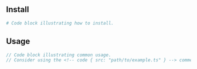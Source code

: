 <!-- header -->

## Install

```sh
# Code block illustrating how to install.
```

## Usage

```ts
// Code block illustrating common usage.
// Consider using the <!-- code { src: "path/to/example.ts" } --> comment as well.
```

<!-- footer -->
